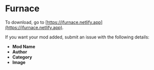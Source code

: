 # Furnace

To download, go to [https://jfurnace.netlify.app](https://jfurnace.netlify.app).

If you want your mod added, submit an issue with the following details:
- **Mod Name**
- **Author**
- **Category**
- **Image**
